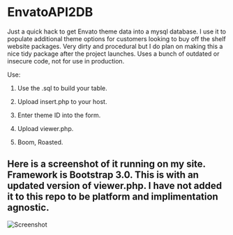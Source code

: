 EnvatoAPI2DB
============

Just a quick hack to get Envato theme data into a mysql database. I use it to populate additional theme options for customers looking to buy off the shelf website packages.  Very dirty and procedural but I do plan on making this a nice tidy package after the project launches. Uses a bunch of outdated or insecure code, not for use in production.

Use:

1) Use the .sql to build your table.

2) Upload insert.php to your host.

3) Enter theme ID into the form.

4) Upload viewer.php.

5) Boom, Roasted.

## Here is a screenshot of it running on my site. Framework is Bootstrap 3.0. This is with an updated version of viewer.php. I have not added it to this repo to be platform and implimentation agnostic.

 ![Screenshot](http://i.imgur.com/ru2qqdK.png)

